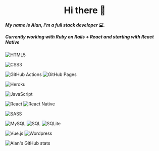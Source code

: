 <h1 align="center">
  Hi there 👋
</h1>

<h5 align="left">
  My name is Alan, i'm a full stack developer 💻.
  
  Currently working with Ruby on Rails + React and starting with React Native 
</h5>

<p align="center">
  
  <img
    src="https://img.shields.io/badge/-HTML5-E34F26?logo=html5&logoColor=white&style=flat"
    alt="HTML5"
  />

  <img
    src="https://img.shields.io/badge/-CSS3-1572B6?logo=css3&logoColor=white&style=flat"
    alt="CSS3"
  />



  <img
    src="https://img.shields.io/badge/GitHub%20Actions-2671E5.svg?logo=github%20actions&logoColor=white&style=flat"
    alt="GitHub Actions"
  />
  <img
    src="https://img.shields.io/badge/GitHub%20Pages-327FC7.svg?logo=github&logoColor=white&style=flat"
    alt="GitHub Pages"
  />

  <img
    src="https://img.shields.io/badge/Heroku-430098.svg?logo=heroku&logoColor=white&style=flat"
    alt="Heroku"
  />


  <img
    src="https://img.shields.io/badge/-JavaScript-F7DF1E?logo=javascript&logoColor=white&style=flat"
    alt="JavaScript"
  />




  <img
    src="https://img.shields.io/badge/React-20232a?logo=react&logoColor=%2361DAFB&style=social&logo"
    alt="React"
  />
  <img
    src="https://img.shields.io/badge/React_Native-35434F.svg?logo=react&logoColor=%2361DAFB&style=social&logo"
    alt="React Native"
  />

  <img
    src="https://img.shields.io/badge/-Sass-CC6699?logo=sass&logoColor=white&style=flat"
    alt="SASS"
  />
  
  <img
    src="https://img.shields.io/badge/MySQL-00f.svg?logo=mysql&logoColor=white&style=flat"
    alt="MySQL"
  />
  <img
    src="https://custom-icon-badges.herokuapp.com/badge/SQL-025E8C.svg?logo=database&logoColor=white&style=flat"
    alt="SQL"
  />
  <img
    src="https://img.shields.io/badge/SQLite-07405e.svg?logo=sqlite&logoColor=white&style=flat"
    alt="SQLite"
  />

   <img
    src="https://img.shields.io/badge/-Vue.js-4FC08D?logo=vue.js&logoColor=white&style=flat"
    alt="Vue.js"
  />
  <img
    src="https://img.shields.io/badge/Wordpress-21759B?logo=wordpress&logoColor=white&style=flat"
    alt="Wordpress"
  />

</p>

  ![Alan's GitHub stats](https://github-readme-stats.vercel.app/api?username=AlannDure&count_private=true&show_icons=true&theme=radical)

<!--
**AlannDure/AlannDure** is a ✨ _special_ ✨ repository because its `README.md` (this file) appears on your GitHub profile.

Here are some ideas to get you started:

- 🔭 I’m currently working on ...
- 🌱 I’m currently learning ...
- 👯 I’m looking to collaborate on ...
- 🤔 I’m looking for help with ...
- 💬 Ask me about ...
- 📫 How to reach me: ...
- 😄 Pronouns: ...
- ⚡ Fun fact: ...
-->
